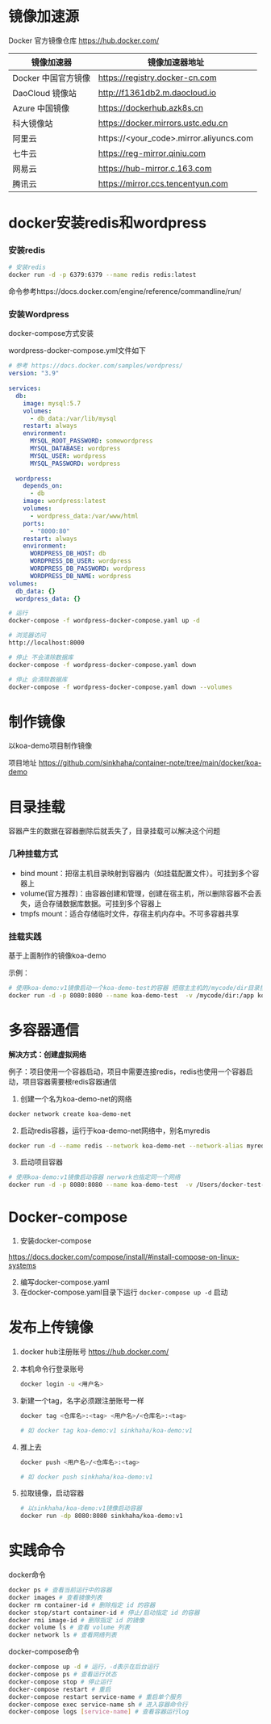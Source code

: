 # 镜像加速源

Docker 官方镜像仓库 https://hub.docker.com/



| 镜像加速器          | 镜像加速器地址                          |
| ------------------- | --------------------------------------- |
| Docker 中国官方镜像 | https://registry.docker-cn.com          |
| DaoCloud 镜像站     | http://f1361db2.m.daocloud.io           |
| Azure 中国镜像      | https://dockerhub.azk8s.cn              |
| 科大镜像站          | https://docker.mirrors.ustc.edu.cn      |
| 阿里云              | https://<your_code>.mirror.aliyuncs.com |
| 七牛云              | https://reg-mirror.qiniu.com            |
| 网易云              | https://hub-mirror.c.163.com            |
| 腾讯云              | https://mirror.ccs.tencentyun.com       |



# docker安装redis和wordpress

### 安装redis

```bash
# 安装redis
docker run -d -p 6379:6379 --name redis redis:latest
```

命令参考https://docs.docker.com/engine/reference/commandline/run/



### 安装Wordpress

docker-compose方式安装



wordpress-docker-compose.yml文件如下

```yaml
# 参考 https://docs.docker.com/samples/wordpress/
version: "3.9"
    
services:
  db:
    image: mysql:5.7
    volumes:
      - db_data:/var/lib/mysql
    restart: always
    environment:
      MYSQL_ROOT_PASSWORD: somewordpress
      MYSQL_DATABASE: wordpress
      MYSQL_USER: wordpress
      MYSQL_PASSWORD: wordpress
    
  wordpress:
    depends_on:
      - db
    image: wordpress:latest
    volumes:
      - wordpress_data:/var/www/html
    ports:
      - "8000:80"
    restart: always
    environment:
      WORDPRESS_DB_HOST: db
      WORDPRESS_DB_USER: wordpress
      WORDPRESS_DB_PASSWORD: wordpress
      WORDPRESS_DB_NAME: wordpress
volumes:
  db_data: {}
  wordpress_data: {}
```

```bash
# 运行
docker-compose -f wordpress-docker-compose.yaml up -d

# 浏览器访问
http://localhost:8000

# 停止 不会清除数据库
docker-compose -f wordpress-docker-compose.yaml down

# 停止 会清除数据库
docker-compose -f wordpress-docker-compose.yaml down --volumes
```



# 制作镜像

以koa-demo项目制作镜像

项目地址 https://github.com/sinkhaha/container-note/tree/main/docker/koa-demo



# 目录挂载

容器产生的数据在容器删除后就丢失了，目录挂载可以解决这个问题



### 几种挂载方式

- bind mount：把宿主机目录映射到容器内（如挂载配置文件）。可挂到多个容器上
- volume(官方推荐)：由容器创建和管理，创建在宿主机，所以删除容器不会丢失，适合存储数据库数据。可挂到多个容器上
- tmpfs mount：适合存储临时文件，存宿主机内存中。不可多容器共享



### 挂载实践

基于上面制作的镜像koa-demo



示例：

```bash
# 使用koa-demo:v1镜像启动一个koa-demo-test的容器 把宿主主机的/mycode/dir目录挂载到容器的/app目录下
docker run -d -p 8080:8080 --name koa-demo-test  -v /mycode/dir:/app koa-demo:v1
```



# 多容器通信

**解决方式：创建虚拟网络**



例子：项目使用一个容器启动，项目中需要连接redis，redis也使用一个容器启动，项目容器需要根redis容器通信

1. 创建一个名为koa-demo-net的网络

```bash
docker network create koa-demo-net
```

2.  启动redis容器，运行于koa-demo-net网络中，别名myredis

```bash
docker run -d --name redis --network koa-demo-net --network-alias myredis redis:latest
```

3. 启动项目容器

```bash
# 使用koa-demo:v1镜像启动容器 nerwork也指定同一个网络
docker run -d -p 8080:8080 --name koa-demo-test  -v /Users/docker-test-volume-dir:/app/log --network koa-demo-net koa-demo:v1
```



# Docker-compose

1. 安装docker-compose

https://docs.docker.com/compose/install/#install-compose-on-linux-systems

2. 编写docker-compose.yaml
3. 在docker-compose.yaml目录下运行 `docker-compose up -d` 启动



# 发布上传镜像

1. docker hub注册账号 https://hub.docker.com/ 

2. 本机命令行登录账号

   ```bash
   docker login -u <用户名>
   ```

3. 新建一个tag，名字必须跟注册账号一样

   ```bash
   docker tag <仓库名>:<tag> <用户名>/<仓库名>:<tag>
   
   # 如 docker tag koa-demo:v1 sinkhaha/koa-demo:v1
   ```

4. 推上去

   ```bash
   docker push <用户名>/<仓库名>:<tag>
   
   # 如 docker push sinkhaha/koa-demo:v1
   ```

5. 拉取镜像，启动容器

   ```bash
   # 以sinkhaha/koa-demo:v1镜像启动容器
   docker run -dp 8080:8080 sinkhaha/koa-demo:v1
   ```

   

# 实践命令

docker命令

```bash
docker ps # 查看当前运行中的容器
docker images # 查看镜像列表
docker rm container-id # 删除指定 id 的容器
docker stop/start container-id # 停止/启动指定 id 的容器
docker rmi image-id # 删除指定 id 的镜像
docker volume ls # 查看 volume 列表
docker network ls # 查看网络列表
```



docker-compose命令

```bash
docker-compose up -d # 运行，-d表示在后台运行
docker-compose ps # 查看运行状态
docker-compose stop # 停止运行
docker-compose restart # 重启
docker-compose restart service-name # 重启单个服务
docker-compose exec service-name sh # 进入容器命令行
docker-compose logs [service-name] # 查看容器运行log
```

